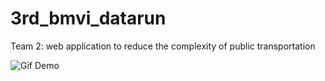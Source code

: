 # 3rd_bmvi_datarun
Team 2: web application to reduce the complexity of public transportation

![Gif Demo](https://github.com/np00/3rd_bmvi_datarun/blob/master/demo_video.gif)
